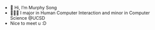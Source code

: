 - 👋 Hi, I’m Murphy Song
- 👩🏻‍💻 I major in Human Computer Interaction and minor in Computer Science @UCSD
- Nice to meet u :D

<!---
murph77/murph77 is a ✨ special ✨ repository because its `README.md` (this file) appears on your GitHub profile.
You can click the Preview link to take a look at your changes.
--->

